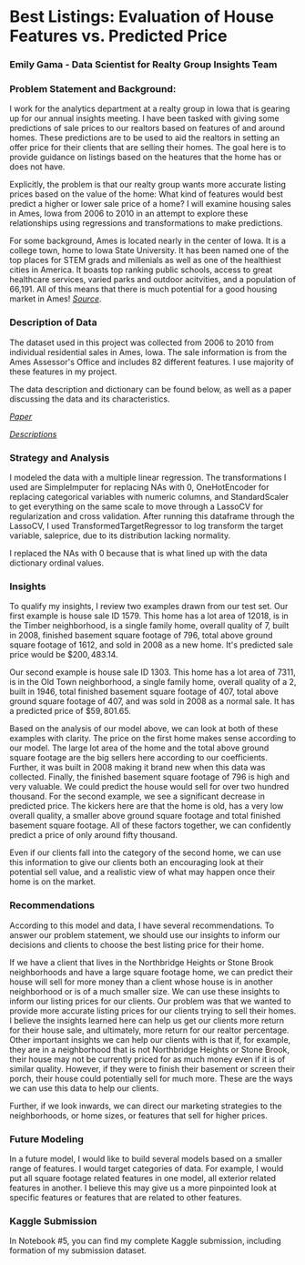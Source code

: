 # Best Listings: Evaluation of House Features vs. Predicted Price
### Emily Gama - Data Scientist for Realty Group Insights Team

### Problem Statement and Background: 

I work for the analytics department at a realty group in Iowa that is gearing up for our annual insights meeting. I have been tasked with giving some predictions of sale prices to our realtors based on features of and around homes. These predictions are to be used to aid the realtors in setting an offer price for their clients that are selling their homes. The goal here is to provide guidance on listings based on the heatures that the home has or does not have. 

Explicitly, the problem is that our realty group wants more accurate listing prices based on the value of the home: What kind of features would best predict a higher or lower sale price of a home? I will examine housing sales in Ames, Iowa from 2006 to 2010 in an attempt to explore these relationships using regressions and transformations to make predictions. 

For some background, Ames is located nearly in the center of Iowa. It is a college town, home to Iowa State University. It has been named one of the top places for STEM grads and millenials as well as one of the healthiest cities in America. It boasts top ranking public schools, access to great healthcare services, varied parks and outdoor acitvities, and a population of 66,191. All of this means that there is much potential for a good housing market in Ames! [*Source*](https://www.cityofames.org/about-ames/about-ames).

### Description of Data

The dataset used in this project was collected from 2006 to 2010 from individual residential sales in Ames, Iowa. The sale information is from the Ames Assessor's Office and includes 82 different features. I use majority of these features in my project. 

The data description and dictionary can be found below, as well as a paper discussing the data and its characteristics. 

[*Paper*](http://jse.amstat.org/v19n3/decock.pdf)

[*Descriptions*](http://jse.amstat.org/v19n3/decock/DataDocumentation.txt)


### Strategy and Analysis

I modeled the data with a multiple linear regression. The transformations I used are SimpleImputer for replacing NAs with 0, OneHotEncoder for replacing categorical variables with numeric columns, and StandardScaler to get everything on the same scale to move through a LassoCV for regularization and cross validation. After running this dataframe through the LassoCV, I used TransformedTargetRegressor to log transform the target variable, saleprice, due to its distribution lacking normality. 

I replaced the NAs with 0 because that is what lined up with the data dictionary ordinal values. 

### Insights 

To qualify my insights, I review two examples drawn from our test set. Our first example is house sale ID 1579. This home has a lot area of 12018, is in the Timber neighborhood, is a single family home, overall quality of 7, built in 2008, finished basement square footage of 796, total above ground square footage of 1612, and sold in 2008 as a new home. It's predicted sale price would be $\$200,483.14$.

Our second example is house sale ID 1303. This home has a lot area of 7311, is in the Old Town neighborhood, a single family home, overall quality of a 2, built in 1946, total finished basement square footage of 407, total above ground square footage of 407, and was sold in 2008 as a normal sale. It has a predicted price of $\$59,801.65$.

Based on the analysis of our model above, we can look at both of these examples with clarity. The price on the first home makes sense according to our model. The large lot area of the home and the total above ground square footage are the big sellers here according to our coefficients. Further, it was built in 2008 making it brand new when this data was collected. Finally, the finished basement square footage of 796 is high and very valuable. We could predict the house would sell for over two hundred thousand. For the second example, we see a significant decrease in predicted price. The kickers here are that the home is old, has a very low overall quality, a smaller above ground square footage and total finished basement square footage. All of these factors together, we can confidently predict a price of only around fifty thousand.

Even if our clients fall into the category of the second home, we can use this information to give our clients both an encouraging look at their potential sell value, and a realistic view of what may happen once their home is on the market.

### Recommendations

According to this model and data, I have several recommendations. To answer our problem statement, we should use our insights to inform our decisions and clients to choose the best listing price for their home. 

If we have a client that lives in the Northbridge Heights or Stone Brook neighborhoods and have a large square footage home, we can predict their house will sell for more money than a client whose house is in another neighborhood or is of a much smaller size. We can use these insights to inform our listing prices for our clients. Our problem was that we wanted to provide more accurate listing prices for our clients trying to sell their homes. I believe the insights learned here can help us get our clients more return for their house sale, and ultimately, more return for our realtor percentage. Other important insights we can help our clients with is that if, for example, they are in a neighborhood that is not Northbridge Heights or Stone Brook, their house may not be currently priced for as much money even if it is of similar quality. However, if they were to finish their basement or screen their porch, their house could potentially sell for much more. These are the ways we can use this data to help our clients. 

Further, if we look inwards, we can direct our marketing strategies to the neighborhoods, or home sizes, or features that sell for higher prices.

### Future Modeling

In a future model, I would like to build several models based on a smaller range of features. I would target categories of data. For example, I would put all square footage related features in one model, all exterior related features in another. I believe this may give us a more pinpointed look at specific features or features that are related to other features. 

### Kaggle Submission

In Notebook #5, you can find my complete Kaggle submission, including formation of my submission dataset.